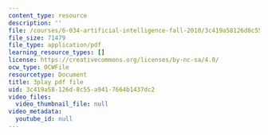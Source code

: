 ```yaml
---
content_type: resource
description: ''
file: /courses/6-034-artificial-intelligence-fall-2010/3c419a58126d8c55a9417664b1437dc2_gGQ-vAmdAOI.pdf
file_size: 71479
file_type: application/pdf
learning_resource_types: []
license: https://creativecommons.org/licenses/by-nc-sa/4.0/
ocw_type: OCWFile
resourcetype: Document
title: 3play pdf file
uid: 3c419a58-126d-8c55-a941-7664b1437dc2
video_files:
  video_thumbnail_file: null
video_metadata:
  youtube_id: null
---
```

